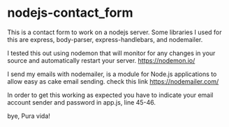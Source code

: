 # nodejs-contact_form

This is a contact form to work on a nodejs server.
Some libraries I used for this are express, body-parser, express-handlebars, and nodemailer.

I tested this out using nodemon that will monitor for any changes in your source and automatically restart your server. https://nodemon.io/

I send my emails with nodemailer, is a module for Node.js applications to allow easy as cake email sending. check this link https://nodemailer.com/

In order to get this working as expected you have to indicate your email account sender and password in app.js, line 45-46.

bye, Pura vida!
